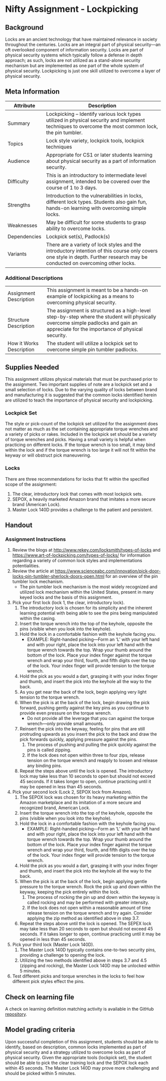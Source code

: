 # Nifty Assignment - Lockpicking

## Background

Locks are an ancient technology that have maintained relevance in society throughout the centuries. Locks are an integral part of physical security—an oft overlooked component of information security. Locks are part of physical security systems which typically follow a defense in depth approach; as such, locks are not utilized as a stand-alone security mechanism but are implemented as one part of the whole system of physical security.  Lockpicking is just one skill utilized to overcome a layer of physical security.  

## Meta Information

| Attribute | Description |
| --------- |-------------|
|Summary | Lockpicking – Identify various lock types utilized in physical security and implement techniques to overcome the most common lock, the pin tumbler. |
| Topics | Lock style variety, lockpick tools, lockpick techniques |
|Audience | Appropriate for CS1 or later students learning about physical security as a part of information security. |
| Difficulty | This is an introductory to intermediate level assignment, intended to be covered over the course of 1 to 3 days. |
|Strengths | Introduction to the vulnerabilities in locks, different lock types. Students also gain fun, hands-on learning with overcoming simple locks. |
| Weaknesses | May be difficult for some students to grasp ability to overcome locks. |
| Dependencies | Lockpick set(s), Padlock(s)|
| Variants | There are a variety of lock styles and the introductory intention of this course only covers one style in depth. Further research may be conducted on overcoming other locks. |

### Additional Descriptions
|   |   |
|------------|----------|
|Assignment Description | This assignment is meant to be a hands-on example of lockpicking as a means to overcoming physical security. |
|Structure Description | The assignment is structured as a high-level step-by-step where the student will physically overcome simple padlocks and gain an appreciate for the importance of physical security. |
| How it Works Description | The student will utilize a lockpick set to overcome simple pin tumbler padlocks.|

## Supplies Needed

This assignment utilizes physical materials that must be purchased prior to the assignment. Two important supplies of note are a lockpick set and a small selection of locks. Due to the varying quality of locks between brand and manufacturing it is suggested that the common locks identified herein are utilized to teach the importance of physical security and lockpicking.

### Lockpick Set
The style or pick-count of the lockpick set utilized for the assignment does not matter as much as the set containing appropriate torque wrenches and a variety of picks or rakes.
Included in the lockpick set should be a variety of torque wrenches and picks. Having a small variety is helpful when practicing on different locks. If the torque wrench is too small, it may bind within the lock and if the torque wrench is too large it will not fit within the keyway or will obstruct pick maneuvering.

### Locks
There are three recommendations for locks that fit within the specified scope of the assignment:
1.	The clear, introductory lock that comes with most lockpick sets.
2.	SEPOX, a heavily marketed Amazon brand that imitates a more secure brand (American Lock).
3.	Master Lock 140D provides a challenge to the patient and persistent.

## Handout
### Assignment Instructions
1.	Review the blogs at http://www.rekey.com/locksmith/types-of-locks and https://www.art-of-lockpicking.com/types-of-locks/ for information regarding a variety of common lock styles and implementations potentialities.
2.	Review the article at https://www.scienceabc.com/innovation/pick-door-locks-pin-tumbler-sherlock-doors-open.html for an overview of the pin tumbler lock mechanism.
    *	The pin tumbler lock mechanism is the most widely recognized and utilized lock mechanism within the United States, present in many keyed locks and the basis of this assignment.
3.	Pick your first lock (lock 1, the clear, introductory lock).
    1.	The introductory lock is chosen for its simplicity and the inherent learning potential with being able to see the pins being manipulated within the casing.
    2. Insert the torque wrench into the top of the keyhole, opposite the pins (visible when you look into the keyhole).
    3. Hold the lock in a comfortable fashion with the keyhole facing you.
        * EXAMPLE: Right-handed picking—Form an ‘L’ with your left hand and with your right, place the lock into your left hand with the torque wrench towards the top. Wrap your thumb around the bottom of the lock. Place your index finger against the torque wrench and wrap your third, fourth, and fifth digits over the top of the lock. Your index finger will provide tension to the torque wrench.
	  4. Hold the pick as you would a dart, grasping it with your index finger and thumb, and insert the pick into the keyhole all the way to the back.
    5.	As you get near the back of the lock, begin applying very light tension to the torque wrench.
	  6. When the pick is at the back of the lock, begin drawing the pick forward, pushing gently against the key pins as you continue to provide even pressure on the torque wrench.
	       * Do not provide all the leverage that you can against the torque wrench—only provide small amounts.
	  7. Reinsert the pick into the keyway, feeling for pins that are still protruding upwards as you insert the pick to the back and draw the pick forwards quickly, applying pressure against the pins.
	     1. The process of pushing and pulling the pick quickly against the pins is called zipping.
	      2. If the lock does not open within three to four zips, release tension on the torque wrench and reapply to loosen and release any binding pins.
	  8. Repeat the steps above until the lock is opened. The introductory lock may take less than 10 seconds to open but should not exceed 45 seconds. If it takes longer to open, continue practicing until it may be opened in less than 45 seconds.
4.	Pick your second lock (Lock 2, SEPOX lock from Amazon).
    1. 	The SEPOX lock was chosen for its heavy marketing within the Amazon marketplace and its imitation of a more secure and recognized brand, American Lock.  
	  2. Insert the torque wrench into the top of the keyhole, opposite the pins (visible when you look into the keyhole).
	  3. Hold the lock in a comfortable fashion with the keyhole facing you.
	     * EXAMPLE: Right-handed picking—Form an ‘L’ with your left hand and with your right, place the lock into your left hand with the torque wrench towards the top. Wrap your thumb around the bottom of the lock. Place your index finger against the torque wrench and wrap your third, fourth, and fifth digits over the top of the lock. Your index finger will provide tension to the torque wrench.
	  4. Hold the pick as you would a dart, grasping it with your index finger and thumb, and insert the pick into the keyhole all the way to the back.
    5. When the pick is at the back of the lock, begin applying gentle pressure to the torque wrench. Rock the pick up and down within the keyway, keeping the pick entirely within the lock.
        1. The process of rocking the pin up and down within the keyway is called rocking and may be performed with greater intensity.
        2. If the lock does not open within a reasonable amount of time release tension on the torque wrench and try again. Consider applying the zip method as identified above in step 3.7.
    6.	Repeat the steps above until the lock is opened. The SEPEX lock may take less than 20 seconds to open but should not exceed 45 seconds. If it takes longer to open, continue practicing until it may be opened in less than 45 seconds.
5.	Pick your third lock (Master Lock 140D).
    1. The Master Lock 140D typically contains one-to-two security pins, providing a challenge to opening the lock.
    2. Utilizing the two methods identified above in steps 3.7 and 4.5 (zipping and rocking), the Master Lock 140D may be unlocked within 5 minutes.
6.	Test different picks and torque wrenches in the locks to feel how different pick styles effect the pins.

## Check on learning file
A check on learning definition matching activity is available in the GitHub [repository](https://github.com/UHMC/nifty-lockpicking).

## Model grading criteria
Upon successful completion of this assignment, students should be able to identify, based on description, common locks implemented as part of physical security and a strategy utilized to overcome locks as part of physical security. Given the appropriate tools (lockpick set), the student should be able to pick the clear training lock and the SEPOX lock each within 45 seconds. The Master Lock 140D may prove more challenging and should be picked within 5 minutes.
